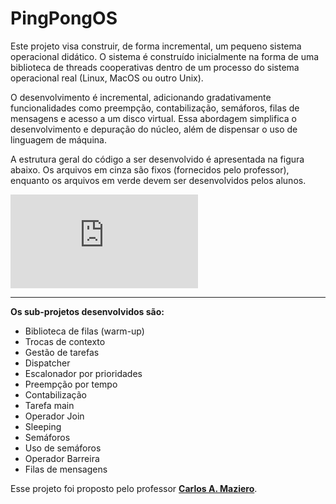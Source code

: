 # PingPongOS

Este projeto visa construir, de forma incremental, um pequeno sistema operacional didático. O sistema é construído 
inicialmente na forma de uma biblioteca de threads cooperativas dentro de um processo do sistema operacional real
(Linux, MacOS ou outro Unix).

O desenvolvimento é incremental, adicionando gradativamente funcionalidades como preempção, contabilização,
semáforos, filas de mensagens e acesso a um disco virtual. Essa abordagem simplifica o desenvolvimento e depuração
do núcleo, além de dispensar o uso de linguagem de máquina.

A estrutura geral do código a ser desenvolvido é apresentada na figura abaixo. Os arquivos em cinza são fixos
(fornecidos pelo professor), enquanto os arquivos em verde devem ser desenvolvidos pelos alunos.

![](http://wiki.inf.ufpr.br/maziero/lib/exe/fetch.php?cache=&media=so:ppos.png)

-------------------------------

__Os sub-projetos desenvolvidos são:__
- Biblioteca de filas (warm-up)
- Trocas de contexto
- Gestão de tarefas
- Dispatcher
- Escalonador por prioridades
- Preempção por tempo
- Contabilização
- Tarefa main
- Operador Join
- Sleeping
- Semáforos
- Uso de semáforos
- Operador Barreira
- Filas de mensagens

Esse projeto foi proposto pelo professor [__Carlos A. Maziero__](http://wiki.inf.ufpr.br/maziero/doku.php?id=so:pingpongos).
